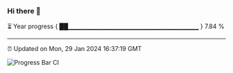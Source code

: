 ### Hi there 👋

⏳ Year progress { ██▁▁▁▁▁▁▁▁▁▁▁▁▁▁▁▁▁▁▁▁▁▁▁▁▁▁▁▁ } 7.84 %

---

⏰ Updated on Mon, 29 Jan 2024 16:37:19 GMT

![Progress Bar CI](https://github.com/IshwaranRudhara/GIT-ACTION/workflows/Progress%20Bar%20CI/badge.svg)
